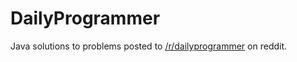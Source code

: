 # DailyProgrammer
Java solutions to problems posted to [/r/dailyprogrammer](https://www.reddit.com/r/dailyprogrammer/) on reddit.
